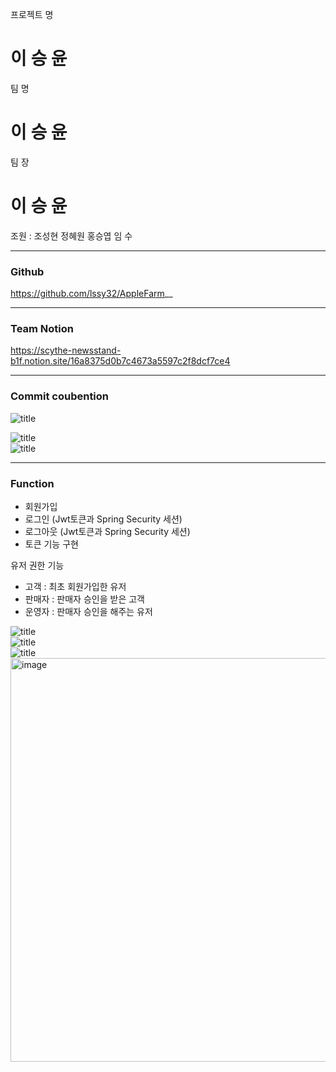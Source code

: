프로젝트 명 
# **이 승 윤**
팀 명 
# **이 승 윤**
팀 장
# **이 승 윤**
조원 :
조성현 정혜원 홍승엽  임 수

---

### Github

https://github.com/lssy32/AppleFarm__

---
### Team Notion

https://scythe-newsstand-b1f.notion.site/16a8375d0b7c4673a5597c2f8dcf7ce4

---


### Commit coubention
![title](https://i.ibb.co/k5KrMzP/noname.png)  


![title](https://i.ibb.co/rQpmD1r/2023-01-20-3-28-55.png)  
![title](https://i.ibb.co/V9yxJdr/2023-01-20-3-29-05.png)  

---
### Function
- 회원가입
- 로그인 (Jwt토큰과 Spring Security 세션)
- 로그아웃 (Jwt토큰과 Spring Security 세션)
- 토큰 기능 구현

유저 권한 기능

- 고객 : 최초 회원가입한 유저
- 판매자 : 판매자 승인을 받은 고객
- 운영자 : 판매자 승인을 해주는 유저

![title](https://i.ibb.co/cvskC7b/2023-01-20-3-43-41.png)   
![title](https://i.ibb.co/72dwn1J/2023-01-20-3-43-46.png)   
![title](https://i.ibb.co/gWLZYHT/2023-01-20-3-44-07.png)   
<img width="646" alt="image" src="https://user-images.githubusercontent.com/117057843/213637051-4aad4bac-8296-4f2e-8cd8-c13697b4a6f5.png">
